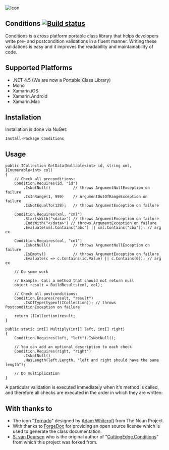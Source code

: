 ![Icon](https://i.imgur.com/XSacNPD.png?2)
## Conditions [![Build status](https://ci.appveyor.com/api/projects/status/09c4fnv2ov54vpwm?svg=true)](https://ci.appveyor.com/project/ghuntley/conditions)

Conditions is a cross platform portable class library that helps developers write pre- and postcondition validations in a fluent manner. Writing these validations is easy and it improves the readability and maintainability of code.

## Supported Platforms
* .NET 4.5 (We are now a Portable Class Library)
* Mono 
* Xamarin.iOS
* Xamarin.Android
* Xamarin.Mac

## Installation

Installation is done via NuGet:

    Install-Package Conditions


## Usage

    public ICollection GetData(Nullable<int> id, string xml, IEnumerable<int> col)
    {
        // Check all preconditions:
        Condition.Requires(id, "id")
            .IsNotNull()          // throws ArgumentNullException on failure
            .IsInRange(1, 999)    // ArgumentOutOfRangeException on failure
            .IsNotEqualTo(128);   // throws ArgumentException on failure

        Condition.Requires(xml, "xml")
            .StartsWith("<data>") // throws ArgumentException on failure
            .EndsWith("</data>") // throws ArgumentException on failure
            .Evaluate(xml.Contains("abc") || xml.Contains("cba")); // arg ex

        Condition.Requires(col, "col")
            .IsNotNull()          // throws ArgumentNullException on failure
            .IsEmpty()            // throws ArgumentException on failure
            .Evaluate(c => c.Contains(id.Value) || c.Contains(0)); // arg ex

        // Do some work

        // Example: Call a method that should not return null
        object result = BuildResults(xml, col);

        // Check all postconditions:
        Condition.Ensures(result, "result")
            .IsOfType(typeof(ICollection)); // throws PostconditionException on failure

        return (ICollection)result;
    }
        
    public static int[] Multiply(int[] left, int[] right)
    {
        Condition.Requires(left, "left").IsNotNull();
        
        // You can add an optional description to each check
        Condition.Requires(right, "right")
            .IsNotNull()
            .HasLength(left.Length, "left and right should have the same length");
        
        // Do multiplication
    }
    
A particular validation is executed immediately when it's method is called, and therefore all checks are executed in the order in which they are written:

## With thanks to
* The icon "<a href="http://thenounproject.com/term/tornado/2706/" target="_blank">Tornado</a>" designed by <a href="http://thenounproject.com/adamwhitcroft/" target="_blank">Adam Whitcroft</a> from The Noun Project.
* With thanks to <a href="http://www.forgedoc.com/">ForgeDoc</a> for providing an open source license which is used to generate the class documentation.
* <a href="http://www.cuttingedge.it/">S. van Deursen</a> who is the original author of "<a href="https://conditions.codeplex.com/">CuttingEdge.Conditions</a>" from which this project was forked from.
